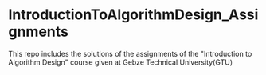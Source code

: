# IntroductionToAlgorithmDesign_Assignments
This repo includes the solutions of the assignments of the "Introduction to Algorithm Design" course given at Gebze Technical University(GTU)
